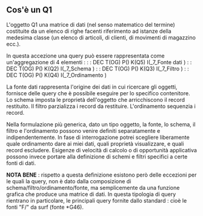 ## Cos'è un Q1

L'oggetto Q1 una matrice di dati (nel senso matematico del termine) costituite da un elenco di righe facenti riferimento ad istanze della medesima classe (un elenco di articoli, di clienti, di movimenti di magazzino ecc.).

In questa accezione una query può essere rappresentata come un'aggregazione di 4 elementi : 
 :  : DEC T(OG) P() K(Q5)      I(_7_Fonte dati              )
 :  : DEC T(OG) P() K(Q2)      I(_7_Schema                  )
 :  : DEC T(OG) P() K(Q3)      I(_7_Filtro                  )
 :  : DEC T(OG) P() K(Q4)      I(_7_Ordinamento             )

La fonte dati rappresenta l'origine dei dati in cui ricercare gli oggetti, fornisce delle query che è possibile eseguire per lo specifico contenitore.
Lo schema imposta le proprietà dell'oggetto che arricchiscono il record restituito. Il filtro parzializza i record da restituire. L'ordinamento sequenzia i record.

Nella formulazione più generica, dato un tipo oggetto, la fonte, lo schema, il filtro e l'ordinamento possono venire definiti separatamente e indipendentemente. In fase di interrogazione  potrei scegliere liberamente quale ordinamento dare ai miei dati,  quali proprietà visualizzare, e quali record escludere.
Esigenze di velocità di calcolo o di opportunità applicativa possono invece portare  alla definizione di schemi e filtri specifici a certe fonti di dati.

**NOTA BENE** :  rispetto a questa definizione esistono però delle eccezioni per le quali la query, non è dato dalla composizione di schema/filtro/ordinamento/fonte, ma semplicemente da una funzione grafica che produce una matrice di dati.
In questa tipologia di query rientrano in particolare, le principali query fornite dallo standard :  cioè le fonti "F/" da surf (fonte \*G46).

